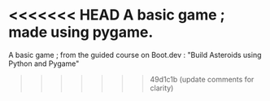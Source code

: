 <<<<<<< HEAD
A basic game ; made using pygame.
=======
A basic game ; from the guided course on Boot.dev : "Build Asteroids using Python and Pygame"
>>>>>>> 49d1c1b (update comments for clarity)
